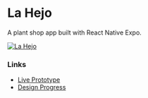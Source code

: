 # La Hejo

A plant shop app built with React Native Expo.

[![La Hejo](https://cdn.dribbble.com/users/5115382/screenshots/11960652/media/f36466ad28518e9452c3383c7bd4e62c.png)](https://dribbble.com/shots/11960652-Plant-Shop-App)

### Links

* [Live Prototype](https://www.figma.com/proto/xGf3o4HQTWSleq4frmRbNN/La-Hejo?node-id=182%3A67&scaling=scale-down)
* [Design Progress](https://www.figma.com/file/xGf3o4HQTWSleq4frmRbNN/La-Hejo?node-id=0%3A1)
